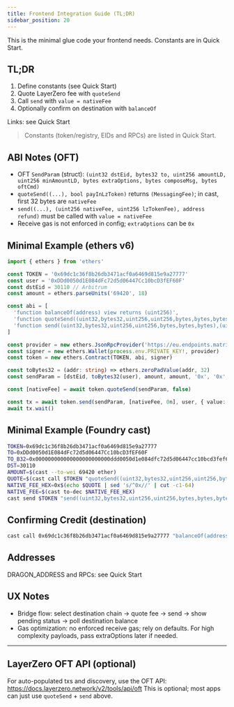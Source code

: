 ```yaml
---
title: Frontend Integration Guide (TL;DR)
sidebar_position: 20
---
```


This is the minimal glue code your frontend needs. Constants are in Quick Start.

## TL;DR
1) Define constants (see Quick Start)
2) Quote LayerZero fee with `quoteSend`
3) Call `send` with `value = nativeFee`
4) Optionally confirm on destination with `balanceOf`

Links: see Quick Start

> Constants (token/registry, EIDs and RPCs) are listed in Quick Start.

## ABI Notes (OFT)
- OFT `SendParam` (struct): `(uint32 dstEid, bytes32 to, uint256 amountLD, uint256 minAmountLD, bytes extraOptions, bytes composeMsg, bytes oftCmd)`
- `quoteSend((...), bool payInLzToken)` returns `(MessagingFee)`; in cast, first 32 bytes are `nativeFee`
- `send((...), (uint256 nativeFee, uint256 lzTokenFee), address refund)` must be called with `value = nativeFee`
- Receive gas is not enforced in config; `extraOptions` can be `0x`

## Minimal Example (ethers v6)
```ts
import { ethers } from 'ethers'

const TOKEN = '0x69dc1c36f8b26db3471acf0a6469d815e9a27777'
const user = '0xDDd0050d1E084dFc72d5d06447Cc10bcD3fEF60F'
const dstEid = 30110 // Arbitrum
const amount = ethers.parseUnits('69420', 18)

const abi = [
  'function balanceOf(address) view returns (uint256)',
  'function quoteSend((uint32,bytes32,uint256,uint256,bytes,bytes,bytes),bool) view returns (uint256 nativeFee, uint256 lzTokenFee)',
  'function send((uint32,bytes32,uint256,uint256,bytes,bytes,bytes),(uint256,uint256),address) payable returns (bytes32, (uint256,uint256))'
]

const provider = new ethers.JsonRpcProvider('https://eu.endpoints.matrixed.link/rpc/sonic?auth=...')
const signer = new ethers.Wallet(process.env.PRIVATE_KEY!, provider)
const token = new ethers.Contract(TOKEN, abi, signer)

const toBytes32 = (addr: string) => ethers.zeroPadValue(addr, 32)
const sendParam = [dstEid, toBytes32(user), amount, amount, '0x', '0x', '0x']

const [nativeFee] = await token.quoteSend(sendParam, false)

const tx = await token.send(sendParam, [nativeFee, 0n], user, { value: nativeFee })
await tx.wait()
```

## Minimal Example (Foundry cast)
```bash
TOKEN=0x69dc1c36f8b26db3471acf0a6469d815e9a27777
TO=0xDDd0050d1E084dFc72d5d06447Cc10bcD3fEF60F
TO_B32=0x000000000000000000000000ddd0050d1e084dfc72d5d06447cc10bcd3fef60f
DST=30110
AMOUNT=$(cast --to-wei 69420 ether)
QUOTE=$(cast call $TOKEN "quoteSend((uint32,bytes32,uint256,uint256,bytes,bytes,bytes),bool)" "($DST,$TO_B32,$AMOUNT,$AMOUNT,0x,0x,0x)" false --rpc-url $RPC_URL_SONIC)
NATIVE_FEE_HEX=0x$(echo $QUOTE | sed 's/^0x//' | cut -c1-64)
NATIVE_FEE=$(cast to-dec $NATIVE_FEE_HEX)
cast send $TOKEN "send((uint32,bytes32,uint256,uint256,bytes,bytes,bytes),(uint256,uint256),address)" "($DST,$TO_B32,$AMOUNT,$AMOUNT,0x,0x,0x)" "($NATIVE_FEE,0)" $TO --value $NATIVE_FEE --rpc-url $RPC_URL_SONIC --private-key $PRIVATE_KEY
```

## Confirming Credit (destination)
```bash
cast call 0x69dc1c36f8b26db3471acf0a6469d815e9a27777 "balanceOf(address)" $TO --rpc-url $RPC_URL_ARBITRUM
```

## Addresses
DRAGON_ADDRESS and RPCs: see Quick Start

## UX Notes
- Bridge flow: select destination chain → quote fee → send → show pending status → poll destination balance
- Gas optimization: no enforced receive gas; rely on defaults. For high complexity payloads, pass extraOptions later if needed.

---

## LayerZero OFT API (optional)
For auto-populated txs and discovery, use the OFT API: https://docs.layerzero.network/v2/tools/api/oft
This is optional; most apps can just use `quoteSend` + `send` above.


